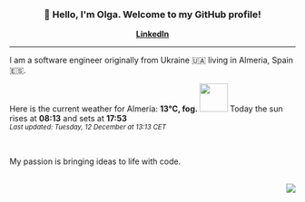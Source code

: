 <h3 align="center">👋 Hello, I'm Olga. Welcome to my GitHub profile! </h3>
<p align="center">
  <strong><a href="https://www.linkedin.com/in/olga-f/">LinkedIn</a></strong>
</p>

---

I am a software engineer originally from Ukraine 🇺🇦 living in Almeria, Spain 🇪🇸.


Here is the current weather for Almeria:
<b> 13°C, 
 fog.
</b> <img width="50" src=https:&#x2F;&#x2F;openweathermap.org&#x2F;img&#x2F;wn&#x2F;50d.png></img> Today the sun rises at
 <b>08:13</b> 
and sets at <b>17:53</b>
<br/>
<small><i>Last updated: Tuesday, 12 December at 13:13 CET </i></small>
<br/>

<br/>
<p> My passion is bringing ideas to life with code. </p>
<br/>



<div align="right">
<img src="https://komarev.com/ghpvc/?username=olga-f&color=38A3A5">
</div>

